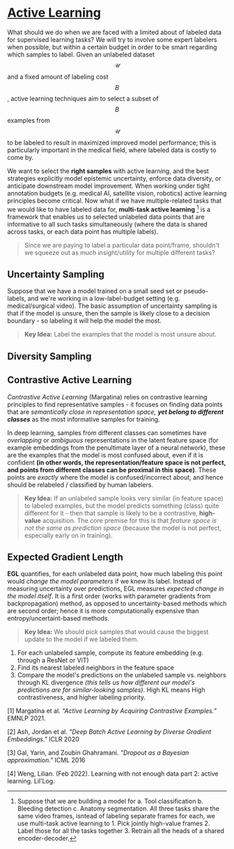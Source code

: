 # [Active Learning](https://burrsettles.com/pub/settles.activelearning.pdf)

What should we do when we are faced with a limited about of labeled data for supervised learning tasks? We will try to involve some expert labelers when possible, but within a certain budget in order to be smart regarding which samples to label. Given an unlabeled dataset $$\mathcal{U}$$ and a fixed amount of labeling cost $$B$$, active learning techniques aim to select a subset of $$B$$ examples from $$\mathcal{U}$$ to be labeled to result in maximized improved model performance; this is particularly important in the medical field, where labeled data is costly to come by. 

We want to select the **right samples** with active learning, and the best strategies explicitly model epistemic uncertainty, enforce data diversity, or anticipate downstream model improvement. When working under tight annotation budgets (e.g. medical AI, satellite vision, robotics) active learning principles become critical. Now what if we have multiple-related tasks that we would like to have labeled data for, **multi-task active learning** [^1] is a framework that enables us to selected unlabeled data points that are informative to all such tasks simultaneously (where the data is shared across tasks, or each data point has multiple labels). 

> Since we are paying to label a particular data point/frame, shouldn't we squeeze out as much insight/utility for multiple different tasks?



## Uncertainty Sampling

Suppose that we have a model trained on a small seed set or pseudo-labels, and we're working in a low-label-budget setting (e.g. medical/surgical video). The basic assumption of uncertainty sampling is that if the model is unsure, then the sample is likely close to a decision boundary - so labeling it will help the model the most. 

> **Key Idea:** Label the examples that the model is most unsure about. 

## Diversity Sampling

## Contrastive Active Learning

_Contrastive Active Learning_ (Margatina) relies on contrastive learning principles to find representative samples - it focuses on finding data points that are _semantically close in representation space, **yet belong to different classes**_ as the most informative samples for training. 

In deep learning, samples from different classes can sometimes have _overlapping_ or _ambiguous_ representations in the latent feature space (for example embeddings from the penultimate layer of a neural network), these are the examples that the model is most confused about, even if it is confident **(in other words, the representation/feature space is not perfect, and points from different classes can be proximal in this space)**. These points are _exactly_ where the model is confused/incorrect about, and hence should be relabeled / classified by human labelers. 

> **Key Idea:** If an unlabeled sample looks very similar (in feature space) to labeled examples, but the model predicts something (class) quite different for it - then that sample is likely to be a contrastive, **high-value** acquisition. The core premise for this is that _feature space is not the same as prediction space_ (because the model is not perfect, especially early on in training). 

## Expected Gradient Length

**EGL** quantifies, for each unlabeled data point, how much labeling this point would _change the model parameters_ if we knew its label. Instead of measuring uncertainty over predictions, EGL measures _expected change in the model itself_. It is a first order (works with parameter gradients from backpropagation) method, as opposed to uncertainty-based methods which are second order; hence it is more computationally expensive than entropy/uncertaint-based methods. 

> **Key Idea:** We should pick samples that would cause the biggest update to the model if we labeled them. 



1. For each unlabeled sample, compute its feature embedding (e.g. through a ResNet or ViT)
2. Find its nearest labeled neighbors in the feature space
3. Compare the model's predictions on the unlabeled sample vs. neighbors through KL divergence _(this tells us how different our model's predictions are for similar-looking samples)_. High KL means High contrastiveness, and higher labeling priority. 

[1] Margatina et al. _“Active Learning by Acquiring Contrastive Examples.”_ EMNLP 2021.

[2] Ash, Jordan et al. _"Deep Batch Active Learning by Diverse Gradient Embeddings."_ ICLR 2020

[3] Gal, Yarin, and Zoubin Ghahramani. _"Dropout as a Bayesian approximation."_ ICML 2016

[4] Weng, Lilian. (Feb 2022). Learning with not enough data part 2: active learning. Lil’Log.

[^1]: Suppose that we are building a model for a. Tool classification b. Bleeding detection c. Anatomy segmentation. All three tasks share the same video frames, isntead of labeling separate frames for each, we use multi-task active learning to 1. Pick jointly high-value frames 2. Label those for all the tasks together 3. Retrain all the heads of a shared encoder-decoder. 
